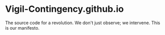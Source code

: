 # Vigil-Contingency.github.io
The source code for a revolution. We don't just observe; we intervene. This is our manifesto.
